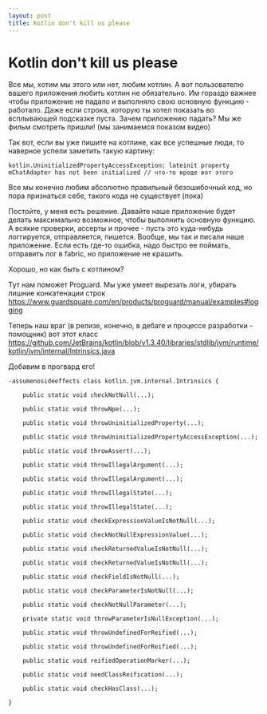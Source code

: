 ```yaml
---
layout: post
title: Kotlin don't kill us please
---
```

# Kotlin don't kill us please

Все мы, хотим мы этого или нет, любим котлин.
А вот пользователю вашего приложения любить котлин не обязательно. 
Им гораздо важнее чтобы приложение не падало и выполняло свою основную функцию - работало.
Даже если строка, которую ты хотел показать во всплывающей подсказке пуста. Зачем приложению падать? Мы же фильм смотреть пришли! (мы занимаемся показом видео)

Так вот, если вы уже пишите на котлине, как все успешные люди, то наверное успели заметить такую картину:
```
kotlin.UninitializedPropertyAccessException: lateinit property mChatAdapter has not been initialized // что-то вроде вот этого 
```
Все мы конечно любим абсолютно правильный безошибочный код, но пора признаться себе, такого кода не существует (пока)

Постойте, у меня есть решение. Давайте наше приложение будет делать максимально возможное, чтобы выполнить основную функцию. А всякие проверки, ассерты и прочее - пусть это куда-нибудь логгируется, отправляется, пишется. 
Вообще, мы так и писали наше приложение. Если есть где-то ошибка, надо быстро ее поймать, отправить лог в fabric, но приложение не крашить.

Хорошо, но как быть с котлином?

Тут нам поможет Proguard. Мы уже умеет вырезать логи, убирать лишние конкатенации строк https://www.guardsquare.com/en/products/proguard/manual/examples#logging

Теперь наш враг (в релизе, конечно, в дебаге и процессе разработки - помощник) вот этот класс https://github.com/JetBrains/kotlin/blob/v1.3.40/libraries/stdlib/jvm/runtime/kotlin/jvm/internal/Intrinsics.java

Добавим в прогвард его!


```
-assumenosideeffects class kotlin.jvm.internal.Intrinsics {

	public static void checkNotNull(...);

	public static void throwNpe(...);

	public static void throwUninitializedProperty(...);

	public static void throwUninitializedPropertyAccessException(...);

	public static void throwAssert(...);

	public static void throwIllegalArgument(...);

	public static void throwIllegalArgument(...);

	public static void throwIllegalState(...);

	public static void throwIllegalState(...);

	public static void checkExpressionValueIsNotNull(...);

	public static void checkNotNullExpressionValue(...);

	public static void checkReturnedValueIsNotNull(...);

	public static void checkReturnedValueIsNotNull(...);

	public static void checkFieldIsNotNull(...);

	public static void checkParameterIsNotNull(...);

	public static void checkNotNullParameter(...);

	private static void throwParameterIsNullException(...);

	public static void throwUndefinedForReified(...);

	public static void throwUndefinedForReified(...);

	public static void reifiedOperationMarker(...);

	public static void needClassReification(...);

	public static void checkHasClass(...);

}
```
